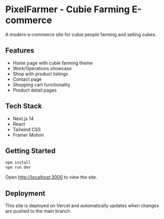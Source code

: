 # PixelFarmer - Cubie Farming E-commerce

A modern e-commerce site for cubie people farming and selling cubes.

## Features

- Home page with cubie farming theme
- Work/Operations showcase
- Shop with product listings
- Contact page
- Shopping cart functionality
- Product detail pages

## Tech Stack

- Next.js 14
- React
- Tailwind CSS
- Framer Motion

## Getting Started

```bash
npm install
npm run dev
```

Open [http://localhost:3000](http://localhost:3000) to view the site.

## Deployment

This site is deployed on Vercel and automatically updates when changes are pushed to the main branch.
